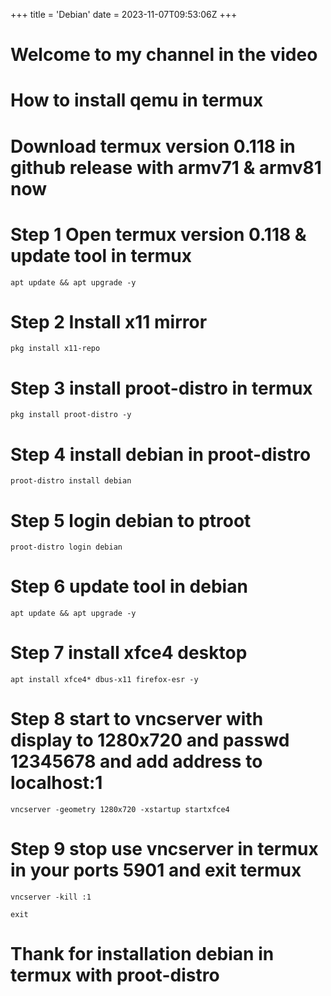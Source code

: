 +++
title = 'Debian'
date = 2023-11-07T09:53:06Z
+++

# Welcome to my channel in the video
# How to install qemu in termux
# Download termux version 0.118 in github release with armv71 & armv81 now

# Step 1 Open termux version 0.118 & update tool in termux
```
apt update && apt upgrade -y

```
# Step 2 Install x11 mirror
```
pkg install x11-repo

```
# Step 3 install proot-distro in termux 
```
pkg install proot-distro -y

```
# Step 4 install debian in proot-distro
```
proot-distro install debian

```
# Step 5 login debian to ptroot
```
proot-distro login debian

```
# Step 6 update tool in debian
```
apt update && apt upgrade -y

```
# Step 7 install xfce4 desktop
```
apt install xfce4* dbus-x11 firefox-esr -y

```
# Step 8 start to vncserver with display to 1280x720 and passwd 12345678 and add address to localhost:1
```
vncserver -geometry 1280x720 -xstartup startxfce4

```
# Step 9 stop use vncserver in termux in your ports 5901 and exit termux
```
vncserver -kill :1

exit

```
# Thank for installation debian in termux with proot-distro
